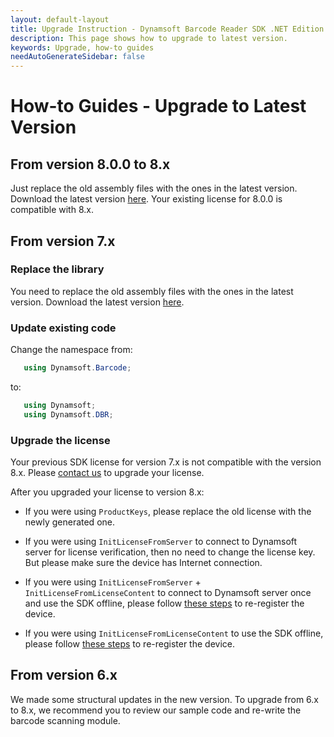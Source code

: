 ```yaml
---
layout: default-layout
title: Upgrade Instruction - Dynamsoft Barcode Reader SDK .NET Edition
description: This page shows how to upgrade to latest version.
keywords: Upgrade, how-to guides
needAutoGenerateSidebar: false
---
```



# How-to Guides - Upgrade to Latest Version     

## From version 8.0.0 to 8.x

Just replace the old assembly files with the ones in the latest version. Download the latest version [here](https://www.dynamsoft.com/Downloads/Dynamic-Barcode-Reader-Download.aspx). Your existing license for 8.0.0 is compatible with 8.x.

## From version 7.x

### Replace the library

You need to replace the old assembly files with the ones in the latest version. Download the latest version [here](https://www.dynamsoft.com/Downloads/Dynamic-Barcode-Reader-Download.aspx).

### Update existing code

   Change the namespace from:
   ```csharp
      using Dynamsoft.Barcode;
   ```
   to:
   ```csharp
      using Dynamsoft;
      using Dynamsoft.DBR;
   ```

###  Upgrade the license

 Your previous SDK license for version 7.x is not compatible with the version 8.x. Please [contact us](https://www.dynamsoft.com/Company/Contact.aspx) to upgrade your license.

 After you upgraded your license to version 8.x:

 - If you were using `ProductKeys`, please replace the old license with the newly generated one.

 - If you were using `InitLicenseFromServer` to connect to Dynamsoft server for license verification, then no need to change the license key. But please make sure the device has Internet connection.

 - If you were using `InitLicenseFromServer` + `InitLicenseFromLicenseContent` to connect to Dynamsoft server once and use the SDK offline, please follow [these steps]({{site.license_activation}}set-full-license-7.html#connect-once) to re-register the device.
 
 - If you were using `InitLicenseFromLicenseContent` to use the SDK offline, please follow [these steps]({{site.license_activation}}set-full-license-7.html#offline) to re-register the device.

## From version 6.x

We made some structural updates in the new version. To upgrade from 6.x to 8.x, we recommend you to review our sample code and re-write the barcode scanning module.

